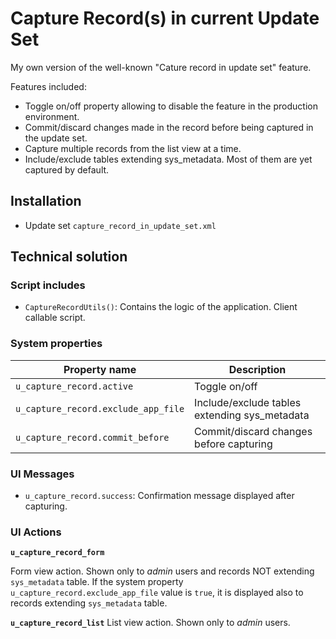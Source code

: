 # Capture Record(s) in current Update Set

My own version of the well-known "Cature record in update set" feature.

Features included:

- Toggle on/off property allowing to disable the feature in the production environment.
- Commit/discard changes made in the record before being captured in the update set.
- Capture multiple records from the list view at a time.
- Include/exclude tables extending sys_metadata. Most of them are yet captured by default.

## Installation

- Update set `capture_record_in_update_set.xml`


## Technical solution

### Script includes

- `CaptureRecordUtils()`: Contains the logic of the application. Client callable script.

### System properties

| Property name | Description |
| ------------- | ----------- |
| `u_capture_record.active` | Toggle on/off |
| `u_capture_record.exclude_app_file` | Include/exclude tables extending sys_metadata |
| `u_capture_record.commit_before` | Commit/discard changes before capturing |

### UI Messages

- `u_capture_record.success`: Confirmation message displayed after capturing.

### UI Actions

**`u_capture_record_form`**

Form view action. Shown only to *admin* users and records NOT extending `sys_metadata` table. If the system property `u_capture_record.exclude_app_file` value is `true`, it is displayed also to records extending `sys_metadata` table.

**`u_capture_record_list`**
List view action. Shown only to *admin* users.
